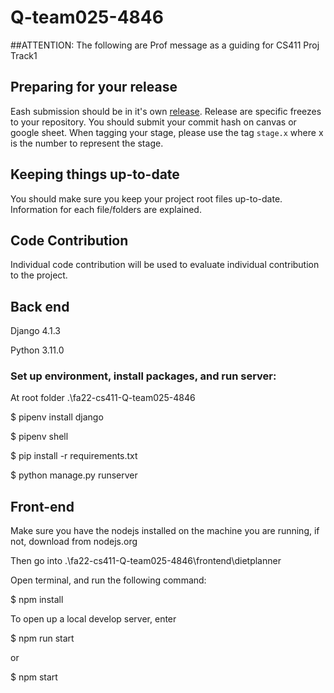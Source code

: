 # Q-team025-4846

##ATTENTION:
 The following are Prof message as a guiding for CS411 Proj Track1

## Preparing for your release
Eash submission should be in it's own [release](https://docs.github.com/en/repositories/releasing-projects-on-github/about-releases). Release are specific freezes to your repository. You should submit your commit hash on canvas or google sheet. When tagging your stage, please use the tag `stage.x` where x is the number to represent the stage.

## Keeping things up-to-date
You should make sure you keep your project root files up-to-date. Information for each file/folders are explained.

## Code Contribution
Individual code contribution will be used to evaluate individual contribution to the project.


## Back end

Django 4.1.3

Python 3.11.0

### Set up environment, install packages, and run server:

At root folder .\fa22-cs411-Q-team025-4846

$ pipenv install django

$ pipenv shell

$ pip install -r requirements.txt

$ python manage.py runserver

## Front-end

Make sure you have the nodejs installed on the machine you are running, if not, download from nodejs.org

Then go into  .\fa22-cs411-Q-team025-4846\frontend\dietplanner

Open terminal, and run the following command:

$ npm install

To open up a local develop server, enter 

$ npm run start 

or

$ npm start 